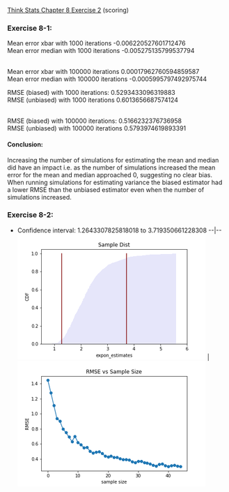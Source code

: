 [Think Stats Chapter 8 Exercise 2](http://greenteapress.com/thinkstats2/html/thinkstats2009.html#toc77) (scoring)

### Exercise 8-1:
Mean error xbar with 1000 iterations -0.006220527601712476 <br>
Mean error median with 1000 iterations -0.005275135799537794 <br><br>

Mean error xbar with 100000 iterations 0.00017962760594859587<br>
Mean error median with 100000 iterations -0.0005995797492975744<br>

RMSE (biased) with 1000 iterations: 0.5293433096319883<br>
RMSE (unbiased) with 1000 iterations 0.6013656687574124<br><br>

RMSE (biased) with 100000 iterations: 0.5166232376736958<br>
RMSE (unbiased) with 100000 iterations 0.5793974619893391<br>

#### Conclusion: 
Increasing the number of simulations for estimating the mean and median did have an impact i.e. as the number of simulations increased the mean error for the mean and median approached 0, suggesting no clear bias. When running simulations for estimating variance
the biased estimator had a lower RMSE than the unbiased estimator even when the number of simulations increased.

### Exercise 8-2:
* Confidence interval: 1.2643307825818018 to 3.719350661228308
--|--
![expon_dist](img_files/expon_sample_dist.png) | ![RMSE_v_sample_size](img_files/rmse_sample_sizes.png)
